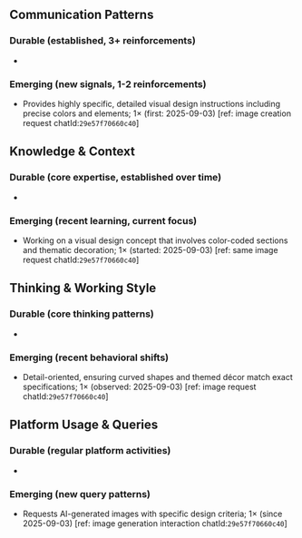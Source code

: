 ## Communication Patterns
### Durable (established, 3+ reinforcements)
- 

### Emerging (new signals, 1-2 reinforcements)
- Provides highly specific, detailed visual design instructions including precise colors and elements; 1× (first: 2025-09-03) [ref: image creation request chatId:`29e57f70660c40`]

## Knowledge & Context
### Durable (core expertise, established over time)
-

### Emerging (recent learning, current focus)
- Working on a visual design concept that involves color-coded sections and thematic decoration; 1× (started: 2025-09-03) [ref: same image request chatId:`29e57f70660c40`]

## Thinking & Working Style
### Durable (core thinking patterns)
-

### Emerging (recent behavioral shifts)
- Detail-oriented, ensuring curved shapes and themed décor match exact specifications; 1× (observed: 2025-09-03) [ref: image request chatId:`29e57f70660c40`]

## Platform Usage & Queries
### Durable (regular platform activities)
-

### Emerging (new query patterns)
- Requests AI-generated images with specific design criteria; 1× (since 2025-09-03) [ref: image generation interaction chatId:`29e57f70660c40`]